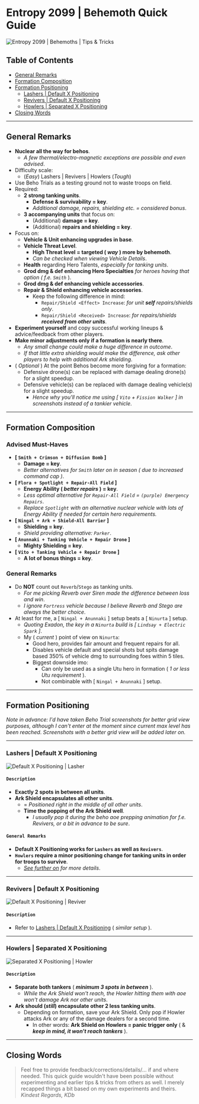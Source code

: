 # Entropy 2099 | Behemoth Quick Guide

![Entropy 2099 | Behemoths | Tips & Tricks](https://github.com/KimDebroye/Entropy2099/blob/main/Assets/Beho%20Guide/Behemoths.png)

## Table of Contents
- [General Remarks](#general-remarks)
- [Formation Composition](#formation-composition)
- [Formation Positioning](#formation-positioning)
  * [Lashers | Default X Positioning](#lashers--default-x-positioning)
  * [Revivers | Default X Positioning](#revivers--default-x-positioning)
  * [Howlers | Separated X Positioning](#howlers--separated-x-positioning)
- [Closing Words](#closing-words)

---

## General Remarks
- **Nuclear all the way for behos**.
  * *A few thermal/electro-magnetic exceptions are possible and even advised*.
- Difficulty scale:
  * (*Easy*) Lashers | Revivers | Howlers  (*Tough*)
- Use Beho Trials as a testing ground not to waste troops on field.
- Required:
  * **2 strong tanking units**.
    * **Defense & survivability = key**.
    * *Additional damage, repairs, shielding etc. = considered bonus*.
  * **3 accompanying units** that focus on:
    * (Additional) **damage = key**.
    * (Additional) **repairs and shielding = key**.
- Focus on:
  * **Vehicle & Unit enhancing upgrades in base**.
  * **Vehicle Threat Level**.
    * **High Threat level = targeted ( *way* ) more by behemoth**.
    * *Can be checked when viewing Vehicle Details*.
  * **Health** regarding Hero Talents, *especially for tanking units*.
  * **Grod dmg & def enhancing Hero Specialties** *for heroes having that option ( f.e. `Smith`* ).
  * **Grod dmg & def enhancing vehicle accessories**.
  * **Repair & Shield enhancing vehicle accessories**.
    * Keep the following difference in mind:
      * `Repair/Shield <Effect> Increase`: *for unit **self** repairs/shields only*.
      * `Repair/Shield <Received> Increase`: *for repairs/shields **received from other units***.
- **Experiment yourself** and copy successful working lineups & advice/feedback from other players.
- **Make minor adjustments only if a formation is nearly there**.
  * *Any small change could make a huge difference in outcome*.
  * *If that little extra shielding would make the difference, ask other players to help with additional Ark shielding*.
- ( *Optional* ) At the point Behos become more forgiving for a formation:
  * Defensive drone(s) can be replaced with damage dealing drone(s) for a slight speedup.
  * Defensive vehicle(s) can be replaced with damage dealing vehicle(s) for a slight speedup.
    * *Hence why you'll notice me using [ `Vito` + `Fission Walker` ] in screenshots instead of a tankier vehicle*.

---

## Formation Composition

### Advised Must-Haves
- **[ `Smith + Crimson + Diffusion Bomb` ]**
  * **Damage = key**.
  * *Better alternatives for `Smith` later on in season ( due to increased command cap )*.
- **[ `Flora + Spotlight + Repair-All Field` ]**
  * **Energy Ability ( *better repairs* ) = key**.
  * *Less optimal alternative for `Repair-All Field` = `(purple) Emergency Repairs`*.
  * *Replace `Spotlight` with an alternative nuclear vehicle with lots of Energy Ability if needed for certain hero requirements.*
- **[ `Ningal + Ark + Shield-All Barrier` ]**
  * **Shielding = key**.
  * *Shield providing alternative: `Parker`*.
- **[ `Anunnaki + Tanking Vehicle + Repair Drone` ]**
  * **Mighty Shielding = key**.
- **[ `Vito + Tanking Vehicle + Repair Drone` ]**
  * **A lot of bonus things = key**.

### General Remarks
- Do **NOT** count out `Reverb`/`Stego` as tanking units.
  * *For me picking Reverb over Siren made the difference between loss and win*.
  * *I ignore `Fortress` vehicle because I believe Reverb and Stego are always the better choice*.
- At least for me, a [ `Ningal + Anunnaki` ] setup beats a [ `Ninurta` ] setup.
  * *Quoting Exadon, the key in a `Ninurta` build is [ `Lindsay + Electric Spark` ]*.
  * My ( *current* ) point of view on `Ninurta`:
    - Good hero, provides fair amount and frequent repairs for all.
    - Disables vehicle default and special shots but spits damage based 350% of vehicle dmg to surrounding foes within 5 tiles.
    - Biggest downside imo:
      * Can only be used as a single Utu hero in formation ( *1 or less Utu requirement* ).
      * Not combinable with [ `Ningal + Anunnaki` ] setup.

---

## Formation Positioning

*Note in advance: I'd have taken Beho Trial screenshots for better grid view purposes, although I can't enter at the moment since current max level has been reached*. *Screenshots with a better grid view will be added later on.*

---

### Lashers | Default X Positioning

![Default X Positioning \| Lasher](https://github.com/KimDebroye/Entropy2099/blob/main/Assets/Beho%20Guide/Default%20X%20Positioning%20-%20Lasher.png)

#### `Description`
- **Exactly 2 spots in between all units**.
- **Ark Shield encapsulates all other units**.
  * = *Positioned right in the middle of all other units*.
  * **Time the popping of the Ark Shield well**.
    * *I usually pop it during the beho aoe prepping animation for f.e. Revivers, or a bit in advance to be sure*.
#### `General Remarks`
- **Default X Positioning works for `Lashers` as well as `Revivers`**.
- **`Howlers` require a minor positioning change for tanking units in order for troops to survive**.
  * *[See further on](#howlers--separated-x-positioning) for more details*.

---

### Revivers | Default X Positioning

![Default X Positioning \| Reviver](https://github.com/KimDebroye/Entropy2099/blob/main/Assets/Beho%20Guide/Default%20X%20Positioning%20-%20Reviver.png)

#### `Description`
- Refer to [Lashers \| Default X Positioning](#lashers--default-x-positioning) ( *similar setup* ).

---

### Howlers | Separated X Positioning

![Separated X Positioning \| Howler](https://github.com/KimDebroye/Entropy2099/blob/main/Assets/Beho%20Guide/Separated%20X%20Positioning%20-%20Howler.png)

#### `Description`
- **Separate both tankers** ( ***minimum 3 spots in between*** ).
  * *While the Ark Shield won't reach, the Howler hitting them with aoe won't damage Ark nor other units*.
- **Ark should (*still*) encapsulate other 2 less tanking units**.
  * Depending on formation, save your Ark Shield. Only pop if Howler attacks Ark or any of the damage dealers for a second time.
    * In other words: **Ark Shield on Howlers = panic trigger only** ( & ***keep in mind, it won't reach tankers*** ).

---

## Closing Words
> Feel free to provide feedback/corrections/details/... if and where needed.
> This quick guide wouldn't have been possible without experimenting and earlier tips & tricks from others as well.
> I merely recapped things a bit based on my own experiments and theirs.
> *Kindest Regards, KDb*
